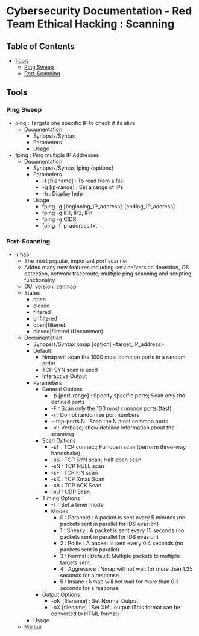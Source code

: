 # Cybersecurity Documentation - Red Team Ethical Hacking : Scanning

## Table of Contents
- [Tools](#tools)
    - [Ping Sweep](#ping-sweep)
    - [Port-Scanning](#port-scanning)

## Tools

### Ping Sweep
- ping : Targets one specific IP to check if its alive
    - Documentation 
        - Synopsis/Syntax
        - Parameters
        - Usage
- fping : Ping multiple IP Addresses
    - Documentation
        - Synopsis/Syntax
            fping {options}
        - Parameters
            + -f [filename] : To read from a file
            + -g [ip-range] : Set a range of IPs
            + -h : Display help
        - Usage
            + fping -g [beginning_IP_address]-[ending_IP_address]
            + fping -g IP1, IP2, IPn
            + fping -g CIDR
            + fping -f ip_address.txt

### Port-Scanning

- nmap
    + The most popular, important port scanner
    + Added many new features including service/version detection, OS detection, network traceroute, multiple ping scanning and scripting functionality
    + GUI version: zenmap
    + States
        + open
        + closed
        + filtered
        + unfiltered
        + open|filtered
        + closed|filtered (Uncommon)
    - Documentation
        - Synopsis/Syntax
            nmap [option] <target_IP_address>
        - Default: 
            + Nmap will scan the 1000 most common ports in a random order
            + TCP SYN scan is used
            + Interactive Output
        - Parameters
            - General Options
                + -p [port-range] : Specify specific ports; Scan only the defined ports
                + -F : Scan only the 100 most common ports (fast)
                + -r : Do not randomize port numbers
                + --top-ports N : Scan the N most common ports
                + -v : Verbose; show detailed information about the scanning
            - Scan Options
                + -sT : TCP connect; Full open scan (perform three-way handshake)
                + -sS : TCP SYN scan; Half open scan
                + -sN : TCP NULL scan
                + -sF : TCP FIN scan
                + -sX : TCP Xmas Scan
                + -sA : TCP ACK Scan
                + -sU : UDP Scan
            - Timing Options
                + -T<mode> : Set a timer mode
                - Modes
                    + 0 : Paranoid : A packet is sent every 5 minutes (no packets sent in parallel for IDS evasion)
                    + 1 : Sneaky : A packet is sent every 15 seconds (no packets sent in parallel for IDS evasion)
                    + 2 : Polite : A packet is sent every 0.4 seconds (no packets sent in parallel)
                    + 3 : Normal : Default; Multiple packets to multiple targets sent
                    + 4 : Aggressive : Nmap will not wait for more than 1.25 seconds for a response
                    + 5 : Insane : Nmap will not wait for more than 0.3 seconds for a response
            - Output Options
                + -oN [filename] : Set Normal Output
                + -oX [filename] : Set XML output (This format can be converted to HTML format)
        - Usage
    - [Manual](https://nmap.org)

    
